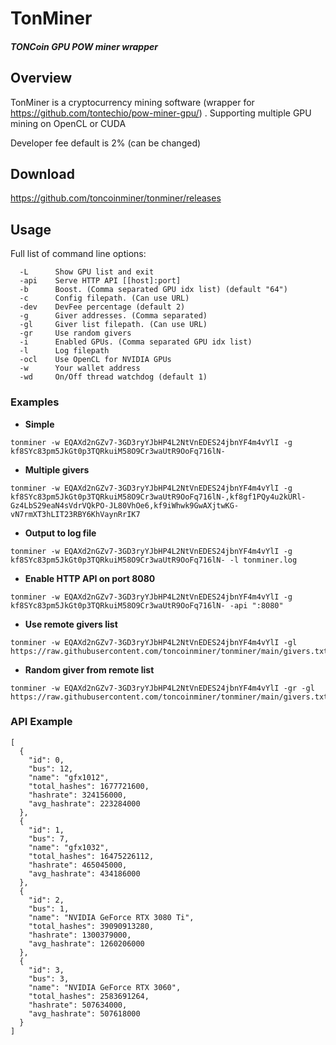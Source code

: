 # TonMiner
##### TONCoin GPU POW miner wrapper

## Overview
TonMiner is a cryptocurrency mining software (wrapper for https://github.com/tontechio/pow-miner-gpu/) .
Supporting multiple GPU mining on OpenCL or CUDA

Developer fee default is 2% (can be changed)

## Download
https://github.com/toncoinminer/tonminer/releases

## Usage

Full list of command line options:
```
  -L      Show GPU list and exit
  -api    Serve HTTP API [[host]:port]
  -b      Boost. (Comma separated GPU idx list) (default "64")
  -c      Config filepath. (Can use URL)
  -dev    DevFee percentage (default 2)
  -g      Giver addresses. (Comma separated)
  -gl     Giver list filepath. (Can use URL)
  -gr     Use random givers
  -i      Enabled GPUs. (Comma separated GPU idx list)
  -l      Log filepath
  -ocl    Use OpenCL for NVIDIA GPUs
  -w      Your wallet address
  -wd     On/Off thread watchdog (default 1)
```

### Examples
* **Simple**</br>
```
tonminer -w EQAXd2nGZv7-3GD3ryYJbHP4L2NtVnEDES24jbnYF4m4vYlI -g kf8SYc83pm5JkGt0p3TQRkuiM58O9Cr3waUtR9OoFq716lN-
```

* **Multiple givers**</br>
```
tonminer -w EQAXd2nGZv7-3GD3ryYJbHP4L2NtVnEDES24jbnYF4m4vYlI -g kf8SYc83pm5JkGt0p3TQRkuiM58O9Cr3waUtR9OoFq716lN-,kf8gf1PQy4u2kURl-Gz4LbS29eaN4sVdrVQkPO-JL80VhOe6,kf9iWhwk9GwAXjtwKG-vN7rmXT3hLIT23RBY6KhVaynRrIK7
```

* **Output to log file**</br>
```
tonminer -w EQAXd2nGZv7-3GD3ryYJbHP4L2NtVnEDES24jbnYF4m4vYlI -g kf8SYc83pm5JkGt0p3TQRkuiM58O9Cr3waUtR9OoFq716lN- -l tonminer.log 
```

* **Enable HTTP API on port 8080**</br>
```
tonminer -w EQAXd2nGZv7-3GD3ryYJbHP4L2NtVnEDES24jbnYF4m4vYlI -g kf8SYc83pm5JkGt0p3TQRkuiM58O9Cr3waUtR9OoFq716lN- -api ":8080" 
```

* **Use remote givers list**</br>
```
tonminer -w EQAXd2nGZv7-3GD3ryYJbHP4L2NtVnEDES24jbnYF4m4vYlI -gl https://raw.githubusercontent.com/toncoinminer/tonminer/main/givers.txt
```

* **Random giver from remote list**</br>
```
tonminer -w EQAXd2nGZv7-3GD3ryYJbHP4L2NtVnEDES24jbnYF4m4vYlI -gr -gl https://raw.githubusercontent.com/toncoinminer/tonminer/main/givers.txt
```

### API Example
```
[
  {
    "id": 0,
    "bus": 12,
    "name": "gfx1012",
    "total_hashes": 1677721600,
    "hashrate": 324156000,
    "avg_hashrate": 223284000
  },
  {
    "id": 1,
    "bus": 7,
    "name": "gfx1032",
    "total_hashes": 16475226112,
    "hashrate": 465045000,
    "avg_hashrate": 434186000
  },
  {
    "id": 2,
    "bus": 1,
    "name": "NVIDIA GeForce RTX 3080 Ti",
    "total_hashes": 39090913280,
    "hashrate": 1300379000,
    "avg_hashrate": 1260206000
  },
  {
    "id": 3,
    "bus": 3,
    "name": "NVIDIA GeForce RTX 3060",
    "total_hashes": 2583691264,
    "hashrate": 507634000,
    "avg_hashrate": 507618000
  }
]
```

